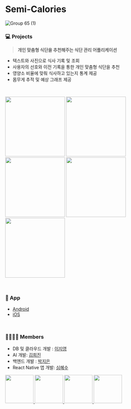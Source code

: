 # Semi-Calories

![Group 65 (1)](https://github.com/semi-calories/Frontend/assets/58768930/52f4f1e2-2f7d-4bac-b217-18388ccf5249)
<br>
### 💻  Projects
> **개인 맞춤형 식단을 추천해주는 식단 관리 어플리케이션**

* 텍스트와 사진으로 식사 기록 및 조회
* 사용자의 선호와 이전 기록을 통한 개인 맞춤형 식단을 추천
* 영양소 비율에 맞춰 식사하고 있는지 통계 제공
* 몸무게 추적 및 예상 그래프 제공
<br>


<p>
    <img src="https://github.com/semi-calories/.github/assets/58768930/438fb878-fc49-4234-a695-03dd6230d6a7" width="190" >
    <img src="https://github.com/semi-calories/.github/assets/58768930/13863e65-6c84-4635-9921-2ec71a951a80" width="190">
    <img src="https://github.com/semi-calories/.github/assets/58768930/2c210990-501f-4811-8d60-b3f2bf5fc37e" width="190">
    <img src="https://github.com/semi-calories/.github/assets/58768930/6e86b656-88e3-4308-a0e1-7e9bf354b0d1" width="190">
    <img src="https://github.com/semi-calories/.github/assets/58768930/fa173ae9-8dca-473a-91a7-e130490e2757" width="190">
</p>
<br>

### 📍 App
* [Android](https://play.google.com/store/apps/details?id=com.shimhyesu.SemiCalories)
* [iOS](https://apps.apple.com/kr/app/semi-calories/id6471895779)
<br>

### 👩‍👩‍👧‍👧  Members
- DB 및 클라우드 개발 : [이지영](https://github.com/gamjalee)
- AI 개발: [김희진](https://github.com/juliet13579)
- 백엔드 개발 : [박지은](https://github.com/zeunxx)
- React Native 앱 개발: [심혜수](https://github.com/ShimHyesu)

<p>
<a href="https://github.com/gamjalee">
    <img src="https://avatars.githubusercontent.com/gamjalee" width="90">
</a>
<a href="https://github.com/juliet13579">
    <img src="https://avatars.githubusercontent.com/juliet13579" width="90">
</a>
<a href="https://github.com/zeunxx">
    <img src="https://avatars.githubusercontent.com/zeunxx" width="90">
</a>
<a href="https://github.com/ShimHyesu">
    <img src="https://avatars.githubusercontent.com/ShimHyesu" width="90">
</a>
</p>
